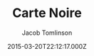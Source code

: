 ---
title: Carte Noire
github: https://github.com/jacobtomlinson/carte-noire
demo: https://carte-noire.jacobtomlinson.co.uk/
author: Jacob Tomlinson
ssg:
  - Jekyll
cms:
  - No Cms
date: 2015-03-20T22:12:17.000Z
github_branch: gh-pages
description: A simple jekyll theme for blogging
stale: true
---